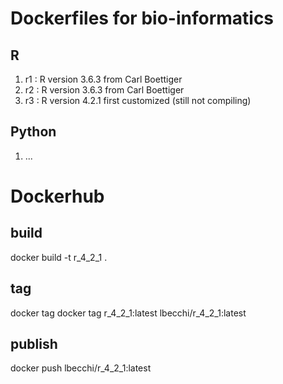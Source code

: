 #  Dockerfiles for bio-informatics

## R
1. r1 : R version 3.6.3 from Carl Boettiger
2. r2 : R version 3.6.3 from Carl Boettiger
3. r3 : R version 4.2.1 first customized (still not compiling)

## Python
1. ...

# Dockerhub 
## build
docker build -t r_4_2_1 .
## tag
docker tag docker tag r_4_2_1:latest lbecchi/r_4_2_1:latest
## publish
docker push lbecchi/r_4_2_1:latest
